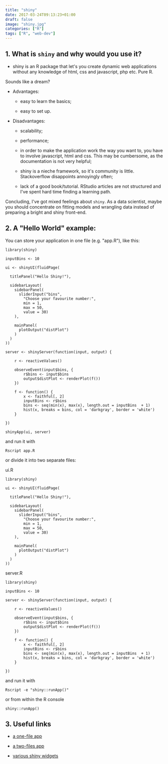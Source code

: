 ```yaml
---
title: "shiny"
date: 2017-03-24T09:13:23+01:00
draft: false
image: "shiny.jpg"
categories: ["R"]
tags: ["R", "web-dev"]
---
```


## 1. What is `shiny` and why would you use it?

* shiny is an R package that let's you create dynamic web applications without any knowledge of html, css and javascript, php etc. Pure R. 

Sounds like a dream?

* Advantages:

    * easy to learn the basics;

    * easy to set up.

* Disadvantages:

    * scalability;
    
    * performance;

    * in order to make the application work the way you want to, you have to involve javascript, html and css. This may be cumbersome, as the documentation is not very helpful;

    * shiny is a nieche framework, so it's community is little. Stackoverflow disappoints annoyingly often;

    * lack of a good book/tutorial. RStudio articles are not structured and I've spent hard time finding a learning path.

Concluding, I've got mixed feelings about `shiny`. As a data scientist, maybe you should concentrate on fitting models and wrangling data instead of preparing a bright and shiny front-end.

## 2. A "Hello World" example:

You can store your application in one file (e.g. "app.R"), like this:

```{r}
library(shiny)

inputBins <- 10

ui <- shinyUI(fluidPage(

  titlePanel("Hello Shiny!"),

  sidebarLayout(
    sidebarPanel(
      sliderInput("bins",
        "Choose your favourite number:",
        min = 1,
        max = 50,
        value = 30)
    ),

    mainPanel(
      plotOutput("distPlot")
    )
  )
))

server <- shinyServer(function(input, output) {

    r <- reactiveValues()

    observeEvent(input$bins, {
        r$bins <- input$bins
        output$distPlot <- renderPlot(f())
    })

    f <- function() {
        x <- faithful[, 2]
        inputBins <- r$bins
        bins <- seq(min(x), max(x), length.out = inputBins  + 1)
        hist(x, breaks = bins, col = 'darkgray', border = 'white')
    }

})

shinyApp(ui, server)
```

and run it with

```{r}
Rscript app.R
```

or divide it into two separate files:

ui.R
```{r}
library(shiny)

ui <- shinyUI(fluidPage(

  titlePanel("Hello Shiny!"),

  sidebarLayout(
    sidebarPanel(
      sliderInput("bins",
        "Choose your favourite number:",
        min = 1,
        max = 50,
        value = 30)
    ),

    mainPanel(
      plotOutput("distPlot")
    )
  )
))
```

server.R
```{r}
library(shiny)

inputBins <- 10

server <- shinyServer(function(input, output) {

    r <- reactiveValues()

    observeEvent(input$bins, {
        r$bins <- input$bins
        output$distPlot <- renderPlot(f())
    })

    f <- function() {
        x <- faithful[, 2]
        inputBins <- r$bins
        bins <- seq(min(x), max(x), length.out = inputBins  + 1)
        hist(x, breaks = bins, col = 'darkgray', border = 'white')
    }

})
```

and run it with
```{r}
Rscript -e "shiny::runApp()"
```

or from within the R console

```{r}
shiny::runApp()
```

## 3. Useful links

* [a one-file app](https://shiny.rstudio.com/gallery/single-file-shiny-app.html)

* [a two-files app](https://shiny.rstudio.com/articles/basics.html)

* [various shiny widgets](https://shiny.rstudio.com/gallery/widget-gallery.html)
